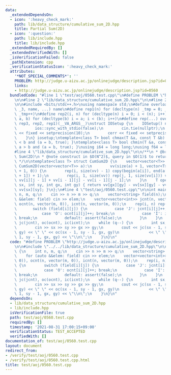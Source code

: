 ```yaml
---
data:
  _extendedDependsOn:
  - icon: ':heavy_check_mark:'
    path: lib/data_structure/cumulative_sum_2D.hpp
    title: Partial Sum(2D)
  - icon: ':question:'
    path: lib/include.hpp
    title: lib/include.hpp
  _extendedRequiredBy: []
  _extendedVerifiedWith: []
  _isVerificationFailed: false
  _pathExtension: cpp
  _verificationStatusIcon: ':heavy_check_mark:'
  attributes:
    '*NOT_SPECIAL_COMMENTS*': ''
    PROBLEM: http://judge.u-aizu.ac.jp/onlinejudge/description.jsp?id=0560
    links:
    - http://judge.u-aizu.ac.jp/onlinejudge/description.jsp?id=0560
  bundledCode: "#line 1 \"test/aoj/0560.test.cpp\"\n#define PROBLEM \"http://judge.u-aizu.ac.jp/onlinejudge/description.jsp?id=0560\"\
    \n\n#line 2 \"lib/data_structure/cumulative_sum_2D.hpp\"\n\n#line 2 \"lib/include.hpp\"\
    \n\n#include <bits/stdc++.h>\nusing namespace std;\n#define overload3(_1, _2,\
    \ _3, name, ...) name\n#define rep1(n) for (decltype(n) _tmp = 0; _tmp < (n);\
    \ _tmp++)\n#define rep2(i, n) for (decltype(n) i = 0; i < (n); i++)\n#define rep3(i,\
    \ a, b) for (decltype(b) i = a; i < (b); i++)\n#define rep(...) overload3(__VA_ARGS__,\
    \ rep3, rep2, rep1)(__VA_ARGS__)\nstruct IOSetup {\n    IOSetup() noexcept {\n\
    \        ios::sync_with_stdio(false);\n        cin.tie(nullptr);\n        cout\
    \ << fixed << setprecision(10);\n        cerr << fixed << setprecision(10);\n\
    \    }\n} iosetup;\ntemplate<class T> bool chmax(T &a, const T &b) { return a\
    \ < b and (a = b, true); }\ntemplate<class T> bool chmin(T &a, const T &b) { return\
    \ a > b and (a = b, true); }\nusing i64 = long long;\nusing f64 = long double;\n\
    #line 4 \"lib/data_structure/cumulative_sum_2D.hpp\"\n\n/**\n * @brief Partial\
    \ Sum(2D)\n * @note construct in $O(N^2)$, query in $O(1)$ to return partial sum(2D)\n\
    \ */\n\ntemplate<class T> struct CumSum2D {\n    vector<vector<T>> vv;\n    explicit\
    \ CumSum2D(vector<vector<T>> a):\n        vv(size(a) + 1, vector<T>(size(a[0])\
    \ + 1, 0)) {\n        rep(i, size(vv) - 1) copy(begin(a[i]), end(a[i]), begin(vv[i\
    \ + 1]) + 1);\n        rep(i, 1, size(vv)) rep(j, 1, size(vv[i])) vv[i][j] +=\
    \ vv[i][j - 1] + vv[i - 1][j] - vv[i - 1][j - 1];\n    }\n    T operator()(int\
    \ sx, int sy, int gx, int gy) { return vv[gx][gy] - vv[sx][gy] - vv[gx][sy] +\
    \ vv[sx][sy]; }\n};\n#line 4 \"test/aoj/0560.test.cpp\"\n\nint main() {\n    int\
    \ n, m, q;\n    cin >> n >> m >> q;\n    vector<string> field(n);\n    for (auto\
    \ &&elem: field) cin >> elem;\n    vector<vector<int>> jcnt(n, vector(m, 0)),\
    \ ocnt(n, vector(m, 0)), icnt(n, vector(m, 0));\n    rep(i, n) rep(j, m) {\n \
    \       switch (field[i][j]) {\n            case 'J': jcnt[i][j]++; break;\n \
    \           case 'O': ocnt[i][j]++; break;\n            case 'I': icnt[i][j]++;\
    \ break;\n            default: assert(false);\n        }\n    }\n    CumSum2D<int>\
    \ jc(jcnt), oc(ocnt), ic(icnt);\n    while (q--) {\n        int sx, sy, gx, gy;\n\
    \        cin >> sx >> sy >> gx >> gy;\n        cout << jc(sx - 1, sy - 1, gx,\
    \ gy) << \" \" << oc(sx - 1, sy - 1, gx, gy)\n             << \" \" << ic(sx -\
    \ 1, sy - 1, gx, gy) << \"\\n\";\n    }\n}\n"
  code: "#define PROBLEM \"http://judge.u-aizu.ac.jp/onlinejudge/description.jsp?id=0560\"\
    \n\n#include \"../../lib/data_structure/cumulative_sum_2D.hpp\"\n\nint main()\
    \ {\n    int n, m, q;\n    cin >> n >> m >> q;\n    vector<string> field(n);\n\
    \    for (auto &&elem: field) cin >> elem;\n    vector<vector<int>> jcnt(n, vector(m,\
    \ 0)), ocnt(n, vector(m, 0)), icnt(n, vector(m, 0));\n    rep(i, n) rep(j, m)\
    \ {\n        switch (field[i][j]) {\n            case 'J': jcnt[i][j]++; break;\n\
    \            case 'O': ocnt[i][j]++; break;\n            case 'I': icnt[i][j]++;\
    \ break;\n            default: assert(false);\n        }\n    }\n    CumSum2D<int>\
    \ jc(jcnt), oc(ocnt), ic(icnt);\n    while (q--) {\n        int sx, sy, gx, gy;\n\
    \        cin >> sx >> sy >> gx >> gy;\n        cout << jc(sx - 1, sy - 1, gx,\
    \ gy) << \" \" << oc(sx - 1, sy - 1, gx, gy)\n             << \" \" << ic(sx -\
    \ 1, sy - 1, gx, gy) << \"\\n\";\n    }\n}\n"
  dependsOn:
  - lib/data_structure/cumulative_sum_2D.hpp
  - lib/include.hpp
  isVerificationFile: true
  path: test/aoj/0560.test.cpp
  requiredBy: []
  timestamp: '2021-08-31 17:00:15+09:00'
  verificationStatus: TEST_ACCEPTED
  verifiedWith: []
documentation_of: test/aoj/0560.test.cpp
layout: document
redirect_from:
- /verify/test/aoj/0560.test.cpp
- /verify/test/aoj/0560.test.cpp.html
title: test/aoj/0560.test.cpp
---
```

